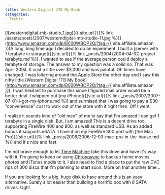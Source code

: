 ```yaml
---
title: Western Digital 1TB My Book
categories:
- Techie
---
```


[![westerndigital-mb-studio_1.jpg]({{ site.url }}{% link /assets/posts/2007/westerndigital-mb-studio-11.jpg %})](http://www.amazon.com/dp/B000WBOP2Q/?tag={{ site.affiliate.amazon }})A long, long time ago I decided to do an experiment. I built a [server with 1 terabyte in storage]({{site.url}}{% link _posts/2004/2004-04-02-project-terabyte.md %}). I wanted to see if the average person could deploy a terabyte of storage. The answer to my question was a solid _no_. That was April 2004. It cost a little over $3,000 and was painful. Oh times have changed.
I was loitering around the Apple Store the other day and I saw this nifty little [Western Digital 1TB My Book](http://www.amazon.com/dp/B000WBOP2Q/?tag={{ site.affiliate.amazon }}). I was hesitant to purchase this since I figured mail order would be a better deal. I whipped out [my iPhone]({{site.url}}{% link _posts/2007/2007-07-01-i-got-my-iphone.md %}) and surmised that I was going to pay a $30 "convenience" cost to walk out of the store with it right then. Off I went.

I realize it sounds kind of "old man" of me to say that I'm amazed I can get 1 terabyte in a single disk. But, I am amazed! This is a decent drive too, supporting FireWire 400 and 800, as well as standard USB. As an added bonus it supports eSATA. I have it on my FireWire 800 port with [the Mac Pro]({{site.url}}{% link _posts/2006/2006-12-03-mac-pro-in-the-house.md %}) and it's nice and fast.

I'm not brave enough to let [Time Machine](http://www.apple.com/macosx/features/timemachine.html) take this drive and have it's way with it. I'm going to keep on using [Chronosync](http://www.econtechnologies.com/site/Pages/ChronoSync/chrono_overview.html) to backup home movies, photos and iTunes media to it. I also need to find a place to put the raw DVD rips of 300 discs that I'm planning to start soon. More on that another time...

If you are looking for a big, huge disk to have around this is an easy alternative. Surely a lot easier than building a horrific box with 8 SATA drives. Ugh!
